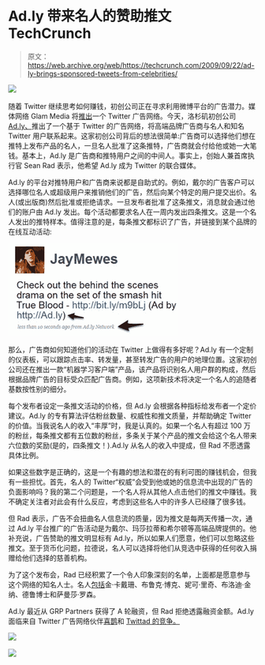 # Ad.ly 带来名人的赞助推文 TechCrunch

> 原文：<https://web.archive.org/web/https://techcrunch.com/2009/09/22/ad-ly-brings-sponsored-tweets-from-celebrities/>

![](img/5c61f65b8eecb5f276cb3ed3d41c9ef2.png)

随着 Twitter 继续思考如何赚钱，初创公司正在寻求利用微博平台的广告潜力。媒体网络 Glam Media 将[推出](https://web.archive.org/web/20221210044546/http://www.beta.techcrunch.com/2009/06/27/confirmed-glam-media-shares-details-on-twitter-ad-network-plans/)一个 Twitter 广告网络。今天，洛杉矶初创公司 [Ad.ly、](https://web.archive.org/web/20221210044546/http://ad.ly/)推出了一个基于 Twitter 的广告网络，将高端品牌广告商与名人和知名 Twitter 用户联系起来。这家初创公司背后的想法很简单:广告商可以选择他们想在推特上发布产品的名人，一旦名人批准了这条推特，广告商就会付给他或她一大笔钱。基本上，Ad.ly 是广告商和推特用户之间的中间人。事实上，创始人兼首席执行官 Sean Rad 表示，他希望 Ad.ly 成为 Twitter 的联合媒体。

Ad.ly 的平台对推特用户和广告商来说都是自助式的。例如，戴尔的广告客户可以选择哪位名人或超级用户来推销他们的广告，然后向某个特定的用户提交出价。名人(或出版商)然后批准或拒绝请求。一旦发布者批准了这条推文，消息就会通过他们的账户由 Ad.ly 发出。每个活动都要求名人在一周内发出四条推文。这是一个名人发出的推特样本。值得注意的是，每条推文都标识了广告，并链接到某个品牌的在线互动活动:

![](img/1c3e50c239112cc323ad078bf7ee9a9c.png)

那么，广告商如何知道他们的活动在 Twitter 上做得有多好呢？Ad.ly 有一个定制的仪表板，可以跟踪点击率、转发量，甚至转发广告的用户的地理位置。这家初创公司还在推出一款“机器学习客户端”产品，该产品将识别名人用户群的构成，然后根据品牌广告的目标受众匹配广告商。例如，这项新技术将决定一个名人的追随者基数按性别的细分。

每个发布者设定一条推文活动的价格，但 Ad.ly 会根据各种指标给发布者一个定价建议。Ad.ly 的专有算法评估粉丝数量、权威性和推文质量，并帮助确定 Twitter 的价值。当我说名人的收入“丰厚”时，我是认真的。如果一个名人有超过 100 万的粉丝，每条推文都有五位数的粉丝，多条关于某个产品的推文会给这个名人带来六位数的奖励(是的，四条推文！).Ad.ly 从名人的收入中提成，但 Rad 不愿透露具体比例。

如果这些数字是正确的，这是一个有趣的想法和潜在的有利可图的赚钱机会，但我有一些担忧。首先，名人的 Twitter“权威”会受到他或她的信息流中出现的广告的负面影响吗？我的第二个问题是，一个名人将从其他人点击他们的推文中赚钱。我不确定关注者对此会有什么反应，考虑到这些名人中的许多人已经赚了很多钱。

但 Rad 表示，广告不会扭曲名人信息流的质量，因为推文是每两天传播一次，通过 Ad.ly 平台推广的广告活动是为戴尔、玛莎拉蒂和希尔顿等高端品牌提供的。他补充说，广告赞助的推文明显标有 Ad.ly，所以如果人们愿意，他们可以忽略这些推文。至于货币化问题，拉德说，名人可以选择将他们从竞选中获得的任何收入捐赠给他们选择的慈善机构。

为了这个发布会，Rad 已经积累了一个令人印象深刻的名单，上面都是愿意参与这个网络的知名人士。名人[包括](https://web.archive.org/web/20221210044546/http://ad.ly/publisher-list/)金·卡戴珊、布鲁克·博克、妮可·里奇、布洛迪·金纳、德鲁博士和萨曼莎·罗森。

Ad.ly 最近从 GRP Partners 获得了 A 轮融资，但 Rad 拒绝透露融资金额。Ad.ly 面临来自 Twitter 广告网络伙伴[喜鹊](https://web.archive.org/web/20221210044546/http://be-a-magpie.com/)和 [Twittad 的竞争。](https://web.archive.org/web/20221210044546/http://www.twittad.com/)

![](img/5f6e4ee16986124a9baab402634c2d31.png)

![](img/e2a2fb9253c7ab163a8c4a13325137c0.png)